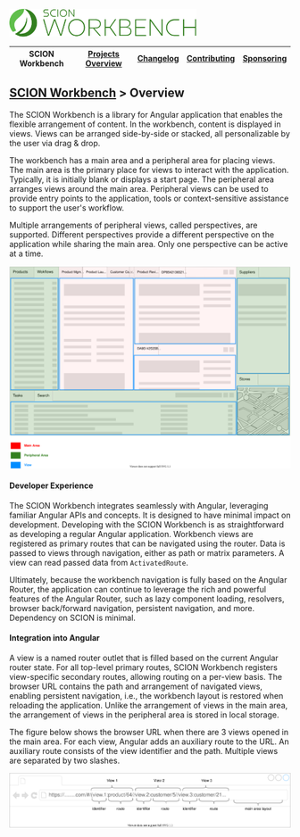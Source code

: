 <a href="/README.md"><img src="/resources/branding/scion-workbench-banner.svg" height="50" alt="SCION Workbench"></a>

| SCION Workbench | [Projects Overview][menu-projects-overview] | [Changelog][menu-changelog] | [Contributing][menu-contributing] | [Sponsoring][menu-sponsoring] |  
| --- | --- | --- | --- | --- |

## [SCION Workbench][menu-home] > Overview

The SCION Workbench is a library for Angular application that enables the flexible arrangement of content. In the workbench, content is displayed in views. Views can be arranged side-by-side or stacked, all personalizable by the user via drag & drop.

The workbench has a main area and a peripheral area for placing views. The main area is the primary place for views to interact with the application. Typically, it is initially blank or displays a start page. The peripheral area arranges views around the main area. Peripheral views can be used to provide entry points to the application, tools or context-sensitive assistance to support the user's workflow.

Multiple arrangements of peripheral views, called perspectives, are supported. Different perspectives provide a different perspective on the application while sharing the main area. Only one perspective can be active at a time.

 [<img src="/docs/site/images/workbench-layout.svg">](https://github.com/SchweizerischeBundesbahnen/scion-workbench/raw/master/docs/site/images/workbench-layout-parts.svg)

#### Developer Experience
The SCION Workbench integrates seamlessly with Angular, leveraging familiar Angular APIs and concepts. It is designed to have minimal impact on development. Developing with the SCION Workbench is as straightforward as developing a regular Angular application. Workbench views are registered as primary routes that can be navigated using the router. Data is passed to views through navigation, either as path or matrix parameters. A view can read passed data from `ActivatedRoute`.

Ultimately, because the workbench navigation is fully based on the Angular Router, the application can continue to leverage the rich and powerful features of the Angular Router, such as lazy component loading, resolvers, browser back/forward navigation, persistent navigation, and more. Dependency on SCION is minimal.

#### Integration into Angular
A view is a named router outlet that is filled based on the current Angular router state. For all top-level primary routes, SCION Workbench registers view-specific secondary routes, allowing routing on a per-view basis. The browser URL contains the path and arrangement of navigated views, enabling persistent navigation, i.e., the workbench layout is restored when reloading the application. Unlike the arrangement of views in the main area, the arrangement of views in the peripheral area is stored in local storage.

The figure below shows the browser URL when there are 3 views opened in the main area. For each view, Angular adds an auxiliary route to the URL. An auxiliary route consists of the view identifier and the path. Multiple views are separated by two slashes.

 [<img src="/docs/site/images/navigational-state.svg">](https://github.com/SchweizerischeBundesbahnen/scion-workbench/raw/master/docs/site/images/navigational-state.svg)


[link-features]: /docs/site/features.md

[menu-home]: /README.md
[menu-projects-overview]: /docs/site/projects-overview.md
[menu-changelog]: /docs/site/changelog.md
[menu-contributing]: /CONTRIBUTING.md
[menu-sponsoring]: /docs/site/sponsoring.md
